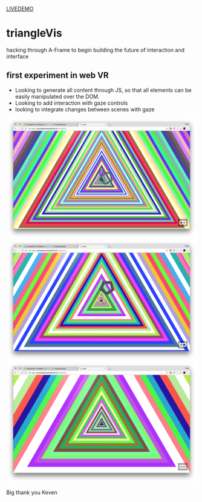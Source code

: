 
[LIVEDEMO](https://processprocess.github.io/triangleVis/)
# triangleVis
hacking through A-Frame to begin building the future of interaction and interface

## first experiment in web VR
- Looking to generate all content through JS, so that all elements can be easily manipulated over the DOM.
- Looking to add interaction with gaze controls
- looking to integrate changes between scenes with gaze

![image 1](images/screenShot_1.png)
![image 2](images/screenShot_2.png)
![image 3](images/screenShot_3.png)



Big thank you Keven
